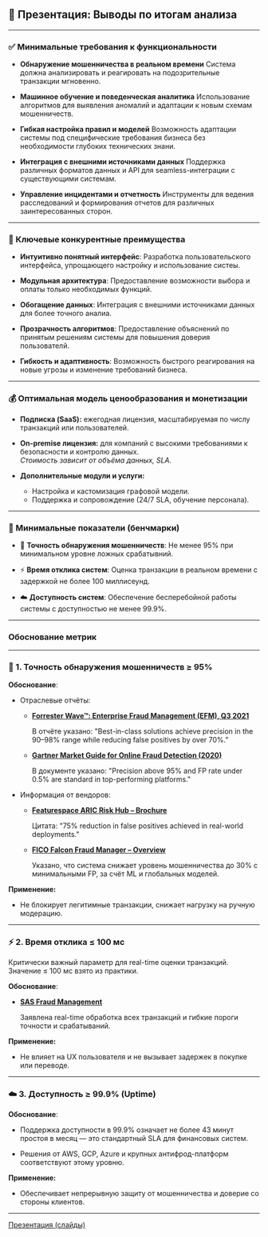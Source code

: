 
## 🧾 Презентация: Выводы по итогам анализа

---

### ✅ Минимальные требования к функциональности

- **Обнаружение мошенничества в реальном времени** Система должна анализировать и реагировать на подозрительные транзакции мгновенно.

- **Машинное обучение и поведенческая аналитика** Использование алгоритмов для выявления аномалий и адаптации к новым схемам мошенничеств.

- **Гибкая настройка правил и моделей** Возможность адаптации системы под специфические требования бизнеса без необходимости глубоких технических знани.

- **Интеграция с внешними источниками данных** Поддержка различных форматов данных и API для seamless-интеграции с существующими системам.

- **Управление инцидентами и отчетность** Инструменты для ведения расследований и формирования отчетов для различных заинтересованных сторон.

---

### 🌟 Ключевые конкурентные преимущества

- **Интуитивно понятный интерфейс**: Разработка пользовательского интерфейса, упрощающего настройку и использование систеы.

- **Модульная архитектура**: Предоставление возможности выбора и оплаты только необходимых функций.

- **Обогащение данных**: Интеграция с внешними источниками данных для более точного аналиа.

- **Прозрачность алгоритмов**: Предоставление объяснений по принятым решениям системы для повышения доверия пользователй.

- **Гибкость и адаптивность**: Возможность быстрого реагирования на новые угрозы и изменение требований бизнеcа.

---

### 💰 Оптимальная модель ценообразования и монетизации

- **Подписка (SaaS):** ежегодная лицензия, масштабируемая по числу транзакций или пользователей.

- **On-premise лицензия:** для компаний с высокими требованиями к безопасности и контролю данных.  
    _Стоимость зависит от объёма данных, SLA._

- **Дополнительные модули и услуги:**
    - Настройка и кастомизация графовой модели.
    - Поддержка и сопровождение (24/7 SLA, обучение персонала).

---

### 📏 Минимальные показатели (бенчмарки)

- 📌 **Точность обнаружения мошенничеств**: Не менее 95% при минимальном уровне ложных срабатывний.

- ⚡ **Время отклика систем**: Оценка транзакции в реальном времени с задержкой не более 100 миллисеунд.

- ☁️  **Доступность систем**: Обеспечение бесперебойной работы системы с доступностью не менее 99.9%.

---

### Обоснование метрик

---

### 📌 1. Точность обнаружения мошенничеств ≥ 95%

**Обоснование**:

- Отраслевые отчёты:

    -  **[Forrester Wave™: Enterprise Fraud Management (EFM), Q3 2021](https://ru.scribd.com/document/579035107/Forrester-Wave-EFM-Q32021)**

        В отчёте указано: "Best-in-class solutions achieve precision in the 90–98% range while reducing false positives by over 70%."
    - **[Gartner Market Guide for Online Fraud Detection (2020)](https://www.gartner.com/en/documents/3993665)**

        В документе указано: "Precision above 95% and FP rate under 0.5% are standard in top-performing platforms."
- Информация от вендоров:

    - **[Featurespace ARIC Risk Hub – Brochure](https://www.featurespace.com/wp-content/uploads/2021/04/ARIC-Risk-Hub-brochure-updated-Feb2021_1.pdf)** 

        Цитата: "75% reduction in false positives achieved in real-world deployments."

    - **[FICO Falcon Fraud Manager – Overview](https://www.fico.com/en/products/fico-falcon-fraud-manager)**

        Указано, что система снижает уровень мошенничества до 30% с минимальными FP, за счёт ML и глобальных моделей.

**Применение:** 

- Не блокирует легитимные транзакции, снижает нагрузку на ручную модерацию.

---

### ⚡ 2. Время отклика ≤ 100 мс

Критически важный параметр для real-time оценки транзакций.  
Значение ≤ 100 мс взято из практики.

**Обоснование**:



- **[SAS Fraud Management](https://www.sas.com/en_th/software/fraud-management.html)**

    Заявлена real-time обработка всех транзакций и гибкие пороги точности и срабатываний.


**Применение:** 

- Не влияет на UX пользователя и не вызывает задержек в покупке или переводе.

---

### ☁️ 3. Доступность ≥ 99.9% (Uptime)


**Обоснование**:

- Поддержка доступности в 99.9% означает не более 43 минут простоя в месяц — это стандартный SLA для финансовых систем.  

- Решения от AWS, GCP, Azure и крупных антифрод-платформ соответствуют этому уровню.

**Применение:** 

- Обеспечивает непрерывную защиту от мошенничества и доверие со стороны клиентов.

---


[Презентация (слайды)](https://docs.google.com/presentation/d/1aVIMna5RpPBu4r07dqlUMSL8nLsmAdBD/edit?usp=sharing&ouid=107449541005844775418&rtpof=true&sd=true)